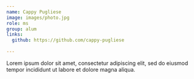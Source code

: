 ```yaml
---
name: Cappy Pugliese
image: images/photo.jpg
role: ms
group: alum
links:
  github: https://github.com/cappy-pugliese
  
---
```


Lorem ipsum dolor sit amet, consectetur adipiscing elit, sed do eiusmod tempor incididunt ut labore et dolore magna aliqua.
